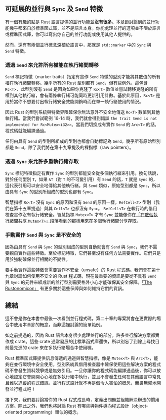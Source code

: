 ## 可延展的並行與 `Sync` 及 `Send` 特徵

有一個有趣的點是 Rust 語言提供的並行功能並**沒有很多**。本章節討論到的並行功能幾乎都來自於標準函式庫，並不是語言本身。你能處理並行的選項並不限於語言或標準函式庫，你可以寫出你自己的並行功能或使用其他人提供的。

然而，還有有兩個並行概念深植於語言中，那就是 `std::marker` 中的 `Sync` 與 `Send` 特徵。

### 透過 `Send` 來允許所有權能在執行緒間轉移

`Send` 標記特徵（marker traits）指定有實作 `Send` 特徵的型別才能將其數值的所有權在執行緒間轉移。幾乎所有的 Rust 型別都有 `Send`，但有些例外。這包含 `Rc<T>`，此型別沒有 `Send` 是因為如果你克隆了 `Rc<T>` 數值並嘗試轉移克隆的所有權到其他執行緒，會有兩條執行緒可能同時更新引用計數。基於此原因，`Rc<T>` 是用於當你不想要付出執行緒安全效能開銷時而在單一執行緒使用的情況。

因此 Rust 的型別系統與特徵界限確保你無法意外不安全地傳送 `Rc<T>` 數值到其他執行緒。當我們嘗試範例 16-14 時，我們就會得到錯誤 `the trait Send is not implemented for Rc<Mutex<i32>>`。當我們切換成有實作 `Send` 的 `Arc<T>` 的話，程式碼就能編譯通過。

任何由具有 `Send` 的型別所組成的型別也都會自動標記為 `Send`。幾乎所有原始型別都是 `Send`，除了我們將在第十九章提及的裸指標（raw pointers）。

### 透過 `Sync` 來允許多重執行緒存取

`Sync` 標記特徵指定有實作 `Sync` 的型別都能安全從多個執行緒來引用。換句話說，對於任何型別 `T`，如果 `&T`（對 `T` 的不可變引用）有 `Send` 的話，`T` 就是 `Sync` 的，這代表引用可以安全地傳給其他執行緒。與 `Send` 類似，原始型別都是 `Sync`，所以由具有 `Sync` 的型別所組成的型別也都有 `Sync`。

智慧指標 `Rc<T>` 沒有 `Sync` 的原因和沒有 `Send` 的原因一樣。`RefCell<T>` 型別（我們在第十五章提過）與其 `Cell<T>` 也都沒有 `Sync`。 `RefCell<T>` 在執行時的借用檢查實作沒有執行緒安全。智慧指標 `Mutex<T>` 才有 `Sync` 並能像你在[「在數個執行緒間共享 `Mutex<T>`」][sharing-a-mutext-between-multiple-threads]<!-- ignore -->段落看到的那樣用來在多個執行緒間分享存取。

### 手動實作 `Send` 與 `Sync` 是不安全的

因為由具有 `Send` 與 `Sync` 的型別組成的型別自動就會有 `Send` 與 `Sync`，我們不需要親自實作這些特徵。至於標記特徵，它們甚至沒有任何方法需要實作。它們只是用於強制確保並行相關的不變性。

要手動實作這些特徵會需要實作不安全（unsafe）的 Rust 程式碼。我們會在第十九章討論如何使用不安全的 Rust 程式碼，現在最重要的資訊是要從不具有 `Send` 與 `Sync` 的元件來組成新的並行型別需要格外小心才能確保其安全保障。[「The Rustonomicon」][nomicon] 有更多關於這些保障與如何維持它們的資訊。

## 總結

這不會是你在本書中最後一次看到並行程式碼，第二十章的專案將會在更實際的場合中使用本章節的概念，而非這裡討論的簡單範例。

如之前提過的，因為 Rust 語言本身很少處理並行的部分，許多並行解決方案都實作成 crate。這些 crate 通常發展的比標準函式庫還快，所以別忘了到線上尋找目前最先進的 crate 來在多執行緒場合中使用喔。

Rust 標準函式庫提供訊息傳遞的通道與智慧指標，像是 `Mutex<T>` 與 `Arc<T>`，能夠在並行環境中安全使用。型別系統與借用檢查器中確保使用這些解決方案的程式碼不會發生資料競爭或是無效引用。一旦你讓你的程式碼能編譯通過後，你可以放心地認定它會開開心心地在多執行緒中執行，並且不會發生任何在其他語言中常見且難以追蹤的程式錯誤。並行程式設計就不再是個令人害怕的概念，無畏無懼地開發並行程式吧！

接下來，我們要討論當你的 Rust 程式成長時，定義出問題並組織解決辦法的慣用方案。除此之外，我們也將討論 Rust 有哪些與物件導向程式設計（object-oriented programming）類似的概念。

[sharing-a-mutext-between-multiple-threads]:
ch16-03-shared-state.html#在數個執行緒間共享-mutext
[nomicon]: https://doc.rust-lang.org/nomicon/index.html
